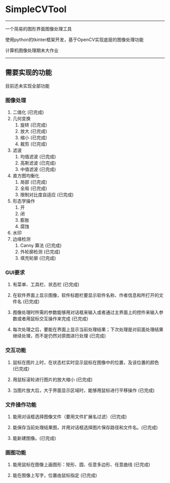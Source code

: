 # SimpleCVTool
---
一个简易的图形界面图像处理工具

使用python的tkinter框架开发，基于OpenCV实现底层的图像处理功能

计算机图像处理期末大作业

---


## 需要实现的功能

目前还未实现全部功能

### 图像处理

1. 二值化 (已完成)
2. 几何变换 
    1. 旋转 (已完成)
    2. 放大 (已完成)
    3. 缩小 (已完成)
    4. 裁剪 (已完成)
3. 滤波
    1. 均值滤波 (已完成)
    2. 高斯滤波 (已完成)
    3. 中值滤波 (已完成)
4. 直方图均衡化 
    1. 局部 (已完成)
    2. 全局 (已完成)
    3. 限制对比度自适应 (已完成)
5. 形态学操作 
    1. 开 
    2. 闭 
    3. 膨胀 
    4. 腐蚀 
6. 水印 
7. 边缘检测
    1. Canny 算法 (已完成)
    2. 外轮廓检测 (已完成)
    3. 填充轮廓 (已完成)

### GUI要求
1. 有菜单、工具栏、状态栏 (已完成)

2. 在软件界面上显示图像，软件标题栏要显示软件名称、作者信息和所打开的文件名 (已完成)

3. 图像处理时所需的参数能够用对话框来输入或者通过主界面上的控件来输入参数或者用鼠标交互操作来完成 (已完成)

4. 每次处理之后，要能在界面上显示当前处理结果；下次处理是对前面处理结果继续处理，而不是仍然对原图进行处理 (已完成)


### 交互功能
1. 鼠标在图片上时，在状态栏实时显示鼠标在图像中的位置，及该位置的颜色 (已完成)

2. 用鼠标滚轮进行图片的放大缩小 (已完成)

3. 当图片放大后，大于界面显示区域时，能够用鼠标进行平移操作 (已完成)

### 文件操作功能
1. 能用对话框选择图像文件（要用文件扩展名过滤）(已完成)

2. 能保存当前处理结果图，并用对话框选择图片保存路径和文件名。(已完成)

3. 能新建图像。(已完成)

### 画图功能

1. 能用鼠标在图像上画图形：矩形、圆、任意多边形、任意曲线 (已完成)

2. 能在图像上写字，位置由鼠标指定 (已完成)